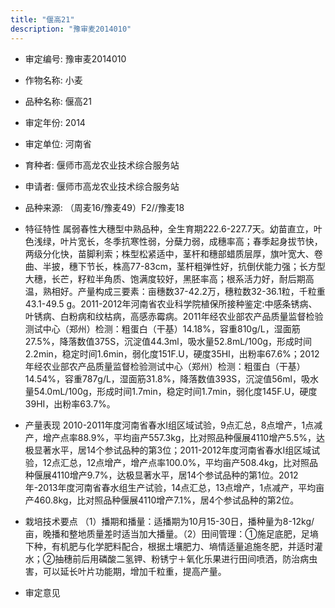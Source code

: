 ```yaml
---
title: "偃高21"
description: "豫审麦2014010"
---
```

* 审定编号:  豫审麦2014010

*  作物名称:  小麦

*  品种名称:  偃高21

*  审定年份:  2014

*  审定单位:  河南省

* 育种者:  偃师市高龙农业技术综合服务站

*  申请者:  偃师市高龙农业技术综合服务站

*  品种来源:  （周麦16/豫麦49）F2//豫麦18

*  特征特性
属弱春性大穗型中熟品种，全生育期222.6-227.7天。幼苗直立，叶色浅绿，叶片宽长，冬季抗寒性弱，分蘖力弱，成穗率高；春季起身拔节快，两级分化快，苗脚利索；株型松紧适中，茎杆和穗部蜡质层厚，旗叶宽大、卷曲、半披，穗下节长，株高77-83cm，茎杆粗弹性好，抗倒伏能力强；长方型大穗，长芒，籽粒半角质、饱满度较好，黑胚率高；根系活力好，耐后期高温，熟相好。产量构成三要素：亩穗数37-42.2万，穗粒数32-36.1粒，千粒重43.1-49.5 g。2011-2012年河南省农业科学院植保所接种鉴定:中感条锈病、叶锈病、白粉病和纹枯病，高感赤霉病。2011年经农业部农产品质量监督检验测试中心（郑州）检测：粗蛋白（干基）14.18%，容重810g/L，湿面筋27.5%，降落数值375S，沉淀值44.3ml，吸水量52.8mL/100g，形成时间2.2min，稳定时间1.6min，弱化度151F.U，硬度35HI，出粉率67.6%；2012年经农业部农产品质量监督检验测试中心（郑州）检测：粗蛋白（干基）14.54%，容重787g/L，湿面筋31.8%，降落数值393S，沉淀值56ml，吸水量54.0mL/100g，形成时间1.7min，稳定时间1.7min，弱化度145F.U，硬度39HI，出粉率63.7%。


*  产量表现
2010-2011年度河南省春水Ⅰ组区域试验，9点汇总，8点增产，1点减产，增产点率88.9%，平均亩产557.3kg，比对照品种偃展4110增产5.5%，达极显著水平，居14个参试品种的第3位；2011-2012年度河南省春水Ⅰ组区域试验，12点汇总，12点增产，增产点率100.0%，平均亩产508.4kg，比对照品种偃展4110增产9.7%，达极显著水平，居14个参试品种的第1位。2012年-2013年度河南省春水组生产试验，14点汇总，13点增产，1点减产，平均亩产460.8kg，比对照品种偃展4110增产7.1%，居4个参试品种的第2位。


*  栽培技术要点
（1）播期和播量：适播期为10月15-30日，播种量为8-12kg/亩，晚播和整地质量差时适当加大播量。（2）田间管理：①施足底肥，足墒下种，有机肥与化学肥料配合，根据土壤肥力、墒情适量追施冬肥，并适时灌水；②抽穗前后用磷酸二氢钾、粉锈宁＋氧化乐果进行田间喷洒，防治病虫害，可以延长叶片功能期，增加千粒重，提高产量。


*  审定意见

